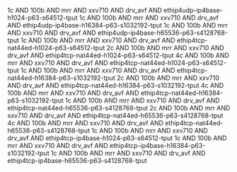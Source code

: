1c AND 100b AND mrr AND xxv710 AND drv_avf AND ethip4udp-ip4base-h1024-p63-s64512-tput
1c AND 100b AND mrr AND xxv710 AND drv_avf AND ethip4udp-ip4base-h16384-p63-s1032192-tput
1c AND 100b AND mrr AND xxv710 AND drv_avf AND ethip4udp-ip4base-h65536-p63-s4128768-tput
1c AND 100b AND mrr AND xxv710 AND drv_avf AND ethip4tcp-nat44ed-h1024-p63-s64512-tput
2c AND 100b AND mrr AND xxv710 AND drv_avf AND ethip4tcp-nat44ed-h1024-p63-s64512-tput
4c AND 100b AND mrr AND xxv710 AND drv_avf AND ethip4tcp-nat44ed-h1024-p63-s64512-tput
1c AND 100b AND mrr AND xxv710 AND drv_avf AND ethip4tcp-nat44ed-h16384-p63-s1032192-tput
2c AND 100b AND mrr AND xxv710 AND drv_avf AND ethip4tcp-nat44ed-h16384-p63-s1032192-tput
4c AND 100b AND mrr AND xxv710 AND drv_avf AND ethip4tcp-nat44ed-h16384-p63-s1032192-tput
1c AND 100b AND mrr AND xxv710 AND drv_avf AND ethip4tcp-nat44ed-h65536-p63-s4128768-tput
2c AND 100b AND mrr AND xxv710 AND drv_avf AND ethip4tcp-nat44ed-h65536-p63-s4128768-tput
4c AND 100b AND mrr AND xxv710 AND drv_avf AND ethip4tcp-nat44ed-h65536-p63-s4128768-tput
1c AND 100b AND mrr AND xxv710 AND drv_avf AND ethip4tcp-ip4base-h1024-p63-s64512-tput
1c AND 100b AND mrr AND xxv710 AND drv_avf AND ethip4tcp-ip4base-h16384-p63-s1032192-tput
1c AND 100b AND mrr AND xxv710 AND drv_avf AND ethip4tcp-ip4base-h65536-p63-s4128768-tput
